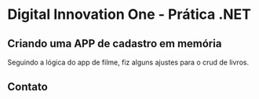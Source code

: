 # Digital Innovation One - Prática .NET

## Criando uma APP de cadastro em memória

Seguindo a lógica do app de filme, fiz alguns ajustes para o crud de livros.

## Contato
